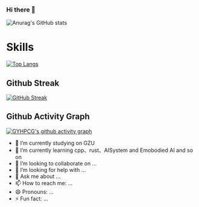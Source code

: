 ### Hi there 👋
![Anurag's GitHub stats](https://github-readme-stats.vercel.app/api?username=GYHPCG&theme=onedark&show_icons=true?count_private=true)

# Skills

<!-- [![Top Langs](https://github-readme-stats.vercel.app/api/top-langs/?username=GYHPCG&hide=HTML,C,CSS,php,makefile,make,cmake,jupyter%20notebook,javaScript,Vue&layout=compact)](https://github.com/anuraghazra/github-readme-stats)
-->
[![Top Langs](https://github-readme-stats.vercel.app/api/top-langs/?username=GYHPCG&hide=php,makefile,make,cmake&langs_count=18&layout=compact)](https://github.com/anuraghazra/github-readme-stats)
## Github Streak
[![GitHub Streak](https://streak-stats.demolab.com?user=GYHPCG&theme=ocean-dark&locale=zh_Hans)](https://git.io/streak-stats)

## Github Activity Graph
[![GYHPCG's github activity graph](https://github-readme-activity-graph.vercel.app/graph?username=GYHPCG&theme=xcode)](https://github.com/ashutosh00710/github-readme-activity-graph)

- 🔭 I’m currently studying on GZU
- 🌱 I’m currently learning cpp、rust、AISystem and Emobodied AI and so on
- 👯 I’m looking to collaborate on ...
- 🤔 I’m looking for help with ...
- 💬 Ask me about ...
- 📫 How to reach me: ...
- 😄 Pronouns: ...
- ⚡ Fun fact: ...

